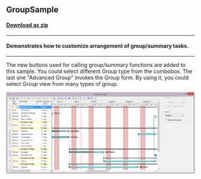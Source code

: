 ## GroupSample
#### [Download as zip](https://grapecity.github.io/DownGit/#/home?url=https://github.com/GrapeCity/ComponentOne-WinForms-Samples/tree/master/NetFramework\GanttView\CS\GroupSample)
____
#### Demonstrates how to customize arrangement of group/summary tasks.
____
The new buttons used for calling group/summary functions are added to this sample.
You could select different Group type from the combobox.
The last one "Advanced Group" invokes the Group form.
By using it, you could select Group view from many types of group.

![screenshot](screenshot.PNG)
